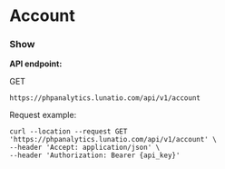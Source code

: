 # Account

### Show

**API endpoint:**

GET

```
https://phpanalytics.lunatio.com/api/v1/account
```

Request example:

```
curl --location --request GET 'https://phpanalytics.lunatio.com/api/v1/account' \
--header 'Accept: application/json' \
--header 'Authorization: Bearer {api_key}'
```
